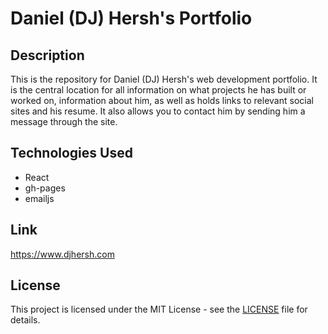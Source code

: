 # Daniel (DJ) Hersh's Portfolio

## Description

This is the repository for Daniel (DJ) Hersh's web development portfolio. It is the central location for all information on what projects he has built or worked on, information about him, as well as holds links to relevant social sites and his resume. It also allows you to contact him by sending him a message through the site.

## Technologies Used

* React
* gh-pages
* emailjs

## Link

https://www.djhersh.com

## License

This project is licensed under the MIT License - see the [LICENSE](LICENSE) file for details.